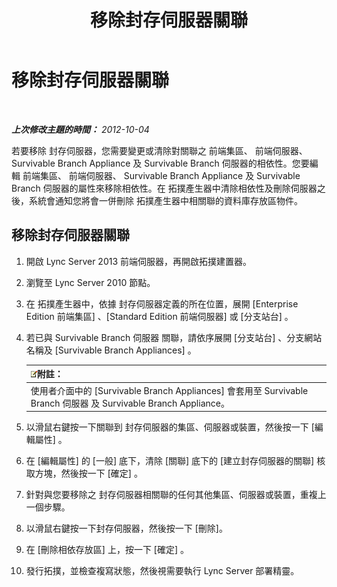 ﻿---
title: 移除封存伺服器關聯
TOCTitle: 移除封存伺服器關聯
ms:assetid: dabac157-71ee-4afe-b0b6-4a083d165ffb
ms:mtpsurl: https://technet.microsoft.com/zh-tw/library/JJ721903(v=OCS.15)
ms:contentKeyID: 49890337
ms.date: 08/10/2015
mtps_version: v=OCS.15
ms.translationtype: HT
---

# 移除封存伺服器關聯

 

_**上次修改主題的時間：** 2012-10-04_

若要移除 封存伺服器，您需要變更或清除對關聯之 前端集區、 前端伺服器、 Survivable Branch Appliance 及 Survivable Branch 伺服器的相依性。您要編輯 前端集區、 前端伺服器、 Survivable Branch Appliance 及 Survivable Branch 伺服器的屬性來移除相依性。在 拓撲產生器中清除相依性及刪除伺服器之後，系統會通知您將會一併刪除 拓撲產生器中相關聯的資料庫存放區物件。

## 移除封存伺服器關聯

1.  開啟 Lync Server 2013 前端伺服器，再開啟拓撲建置器。

2.  瀏覽至 Lync Server 2010 節點。

3.  在 拓撲產生器中，依據 封存伺服器定義的所在位置，展開 \[Enterprise Edition 前端集區\] 、\[Standard Edition 前端伺服器\] 或 \[分支站台\] 。

4.  若已與 Survivable Branch 伺服器 關聯，請依序展開 \[分支站台\] 、分支網站名稱及 \[Survivable Branch Appliances\] 。
    
    <table>
    <thead>
    <tr class="header">
    <th><img src="images/Gg398811.note(OCS.15).gif" title="note" alt="note" />附註：</th>
    </tr>
    </thead>
    <tbody>
    <tr class="odd">
    <td>使用者介面中的 [Survivable Branch Appliances] 會套用至 Survivable Branch 伺服器 及 Survivable Branch Appliance。</td>
    </tr>
    </tbody>
    </table>


5.  以滑鼠右鍵按一下關聯到 封存伺服器的集區、伺服器或裝置，然後按一下 \[編輯屬性\] 。

6.  在 \[編輯屬性\] 的 \[一般\] 底下，清除 \[關聯\] 底下的 \[建立封存伺服器的關聯\] 核取方塊，然後按一下 \[確定\] 。

7.  針對與您要移除之 封存伺服器相關聯的任何其他集區、伺服器或裝置，重複上一個步驟。

8.  以滑鼠右鍵按一下封存伺服器，然後按一下 \[刪除\]。

9.  在 \[刪除相依存放區\] 上，按一下 \[確定\] 。

10. 發行拓撲，並檢查複寫狀態，然後視需要執行 Lync Server 部署精靈。

